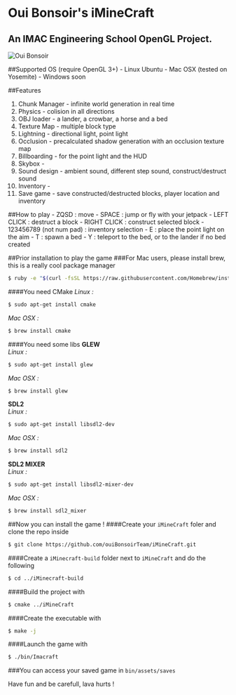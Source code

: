 Oui Bonsoir's iMineCraft
==========
An IMAC Engineering School OpenGL Project.
----------
![Oui Bonsoir](http://f.cl.ly/items/3P1I1q0Z2P1S3Y1q2J2W/base.png "")



##Supported OS (require OpenGL 3+)
	- Linux Ubuntu
	- Mac OSX (tested on Yosemite)
	- Windows soon
  
  
##Features
1. Chunk Manager - infinite world generation in real time
2. Physics - colision in all directions
3. OBJ loader - a lander, a crowbar, a horse and a bed
4. Texture Map - multiple block type
5. Lightning - directional light, point light
6. Occlusion - precalculated shadow generation with an occlusion texture map
7. Billboarding - for the point light and the HUD
8. Skybox - 
9. Sound design - ambient sound, different step sound, construct/destruct sound
10. Inventory - 
11. Save game - save constructed/destructed blocks, player location and inventory
  
##How to play
	- ZQSD : move
	- SPACE : jump or fly with your jetpack
	- LEFT CLICK : destruct a block
	- RIGHT CLICK : construct selected block
	- 123456789 (not num pad) : inventory selection
	- E : place the point light on the aim
	- T : spawn a bed
	- Y : teleport to the bed, or to the lander if no bed created
  
  
##Prior installation to play the game
###For Mac users, please install brew, this is a really cool package manager
```sh
$ ruby -e "$(curl -fsSL https://raw.githubusercontent.com/Homebrew/install/master/install)"
```
  
####You need CMake
*Linux :*
```sh
$ sudo apt-get install cmake
```
*Mac OSX :*
```sh
$ brew install cmake
```
  
####You need some libs
**GLEW**  
*Linux :*
```sh
$ sudo apt-get install glew
```
*Mac OSX :*
```sh
$ brew install glew
```
  
**SDL2**  
*Linux :*
```sh
$ sudo apt-get install libsdl2-dev
```
*Mac OSX :*
```sh
$ brew install sdl2
```
  
**SDL2 MIXER**  
*Linux :*
```sh
$ sudo apt-get install libsdl2-mixer-dev
```
*Mac OSX :*
```sh
$ brew install sdl2_mixer
```
  
  
##Now you can install the game !
####Create your ``iMineCraft`` foler and clone the repo inside
```sh
$ git clone https://github.com/ouiBonsoirTeam/iMineCraft.git
```
####Create a ``iMinecraft-build`` folder next to ``iMineCraft`` and do the following
```sh
$ cd ../iMinecraft-build
```
####Build the project with
```sh
$ cmake ../iMineCraft
```
####Create the executable with
```sh
$ make -j
```
####Launch the game with
```sh
$ ./bin/Imacraft
```
  
  
###You can access your saved game in
``bin/assets/saves``
  
  
Have fun and be carefull, lava hurts !